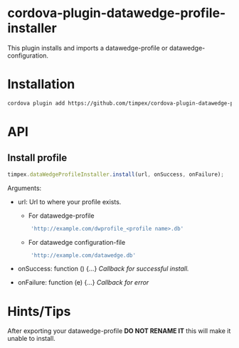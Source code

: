 # cordova-plugin-datawedge-profile-installer
This plugin installs and imports a datawedge-profile or datawedge-configuration.

# Installation
``` sh
cordova plugin add https://github.com/timpex/cordova-plugin-datawedge-profile-installer
```

# API

## Install profile

``` js
timpex.dataWedgeProfileInstaller.install(url, onSuccess, onFailure);
```

Arguments:
	
* url: Url to where your profile exists.

	- For datawedge-profile
	``` js
		'http://example.com/dwprofile_<profile name>.db'
	```
	- For datawedge configuration-file

	``` js
		'http://example.com/datawedge.db'
	```
* onSuccess: function () {...} *Callback for successful install.*
* onFailure: function (e) {...} *Callback for error*

# Hints/Tips
After exporting your datawedge-profile **DO NOT RENAME IT** this will make it unable to install.


